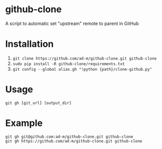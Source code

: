 # github-clone
A script to automatic set "upstream" remote to parent in GitHub

# Installation

1. ```git clone https://github.com/ad-m/github-clone.git github-clone```
2. ```sudo pip install -R github-clone/requirements.txt```
3. ```git config --global alias.gh "!python {path}/clone-github.py"```

# Usage

```
git gh [git_url] [output_dir]
```

# Example
```
git gh git@github.com:ad-m/github-clone.git github-clone
git gh https://github.com/ad-m/github-clone.git github-clone
```
